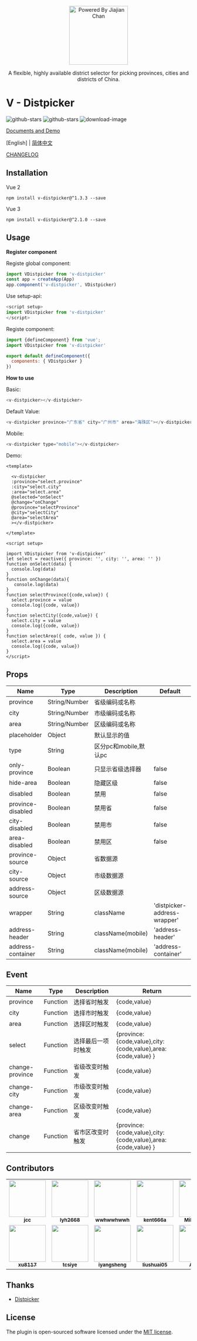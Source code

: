 <p align="center">
<img src="https://pigjian.com/images/v-distpicker.png" alt="Powered By Jiajian Chan" width="160">
</p>

<p align="center">A flexible, highly available district selector for picking provinces, cities and districts of China. </p>

# V - Distpicker


![github-stars](https://img.shields.io/github/stars/jcc/v-distpicker.svg) ![github-stars](http://img.shields.io/npm/v/v-distpicker.svg?style=flat-square) ![download-image](https://img.shields.io/npm/dm/v-distpicker.svg?style=flat-square)



[Documents and  Demo ](https://jcc.github.io/v-distpicker/)

 [English] | [简体中文](./README.zh_CN.md)

 [CHANGELOG](./CHANGELOG.zh-CN.md)





## Installation

Vue 2

```shell
npm install v-distpicker@^1.3.3 --save
```

Vue 3

```shell
npm install v-distpicker@^2.1.0 --save
```
 

## Usage

**Register component**

Registe global component:

```javascript
import VDistpicker from 'v-distpicker'
const app = createApp(App)
app.component('v-distpicker', VDistpicker)
```

Use setup-api:

```javascript
<script setup>
import VDistpicker from 'v-distpicker'
</script>
```

Registe component:

```javascript
import {defineComponent} from 'vue';
import VDistpicker from 'v-distpicker'

export default defineComponent({
  components: { VDistpicker }
})
```

**How to use**

Basic:

```javascript
<v-distpicker></v-distpicker>
```

Default Value:

```javascript
<v-distpicker province="广东省" city="广州市" area="海珠区"></v-distpicker>
```



Mobile:

```javascript
<v-distpicker type="mobile"></v-distpicker>
```

Demo:

```vue
<template>

  <v-distpicker 
  :province="select.province" 
  :city="select.city" 
  :area="select.area" 
  @selected="onSelect" 
  @change="onChange" 
  @province="selectProvince" 
  @city="selectCity" 
  @area="selectArea"
  ></v-distpicker>

</template>

<script setup>

import VDistpicker from 'v-distpicker'
let select = reactive({ province: '', city: '', area: '' })
function onSelect(data) {
  console.log(data)
}
function onChange(data){
   console.log(data)
}
function selectProvince({code,value}) {
  select.province = value
  console.log({code, value})
}
function selectCity({code,value}) {
  select.city = value
  console.log({code, value})
}
function selectArea({ code, value }) {
  select.area = value
  console.log({code, value})
}
</script>
```


## Props
| Name | Type | Description | Default | Sample |
| --- | --- | --- | --- | --- |
| province | String/Number | 省级编码或名称| |'广东省'/440000/'440000' |
| city | String/Number | 市级编码或名称|  |'广州市'/440100/'440100' |
| area | String/Number | 区级编码或名称|  |'海珠区'/440105/'440105' | 
| placeholder | Object | 默认显示的值|  |{province:'省',city:'市',area:'区'}|
| type | String | 区分pc和mobile,默认pc |  ||
| only-province | Boolean | 只显示省级选择器| false ||
| hide-area | Boolean | 隐藏区级 | false ||
| disabled | Boolean | 禁用 | false ||
| province-disabled | Boolean | 禁用省 | false ||
| city-disabled | Boolean | 禁用市 | false ||
| area-disabled | Boolean | 禁用区 | false ||
| province-source | Object | 省数据源 |  |examples/components/data|
| city-source | Object |市级数据源 |   ||
| address-source | Object | 区级数据源 |   ||
| wrapper | String |  className | 'distpicker-address-wrapper' ||
| address-header | String | className(mobile)  | 'address-header' ||
| address-container | String | className(mobile) | 'address-container' ||

   



## Event
| Name | Type | Description | Return |
| --- | --- | --- | --- |
| province | Function | 选择省时触发 |{code,value} |
| city | Function | 选择市时触发 |{code,value} |
| area | Function | 选择区时触发 |{code,value} |
| select | Function | 选择最后一项时触发 |{province:{code,value},city:{code,value},area:{code,value} } |
| change-province | Function | 省级改变时触发 |{code,value} |
| change-city | Function | 市级改变时触发 |{code,value} |
| change-area | Function | 区级改变时触发 |{code,value} |
| change | Function | 省市区改变时触发 |{province:{code,value},city:{code,value},area:{code,value} } |


## Contributors


<table>
  <tr>
    <td align="center"><a href="https://github.com/jcc"><img src="https://avatars.githubusercontent.com/u//12684082?v=4?s=100" width="100px;" alt=""/><br /><sub><b>jcc</b></sub></a><br /></td>
    <td align="center"><a href="https://github.com/lyh2668"><img src="https://avatars.githubusercontent.com/u/8433634?v=4?s=100" width="100px;" alt=""/><br /><sub><b>lyh2668</b></sub></a><br /></td>
    <td align="center"><a href="https://github.com/wwhwwhwwh"><img src="https://avatars.githubusercontent.com/u/17873876?v=4?s=100" width="100px;" alt=""/><br /><sub><b>wwhwwhwwh</b></sub></a><br /></td>
    <td align="center"><a href="https://github.com/kent666a"><img src="https://avatars.githubusercontent.com/u/8786136?v=4?s=100" width="100px;" alt=""/><br /><sub><b>kent666a</b></sub></a><br /></td>
    <td align="center"><a href="https://github.com/Milogenius"><img src="https://avatars.githubusercontent.com/u/28343096?v=4?s=100" width="100px;" alt=""/><br /><sub><b>Milogenius</b></sub></a><br /></td>
  </tr>
    <tr>
    <td align="center"><a href="https://github.com/xu8117"><img src="https://avatars.githubusercontent.com/u//39123862?v=4?s=100" width="100px;" alt=""/><br /><sub><b>xu8117</b></sub></a><br /></td>
    <td align="center"><a href="https://github.com/tcsiye"><img src="https://avatars.githubusercontent.com/u/26521834?v=4?s=100" width="100px;" alt=""/><br /><sub><b>tcsiye</b></sub></a><br /></td>
    <td align="center"><a href="https://github.com/iyangsheng"><img src="https://avatars.githubusercontent.com/u/39045336?v=4?s=100" width="100px;" alt=""/><br /><sub><b>iyangsheng</b></sub></a><br /></td>
    <td align="center"><a href="https://github.com/liushuai05"><img src="https://avatars.githubusercontent.com/u/26994692?v=4?s=100" width="100px;" alt=""/><br /><sub><b>liushuai05</b></sub></a><br /></td>
    <td align="center"><a href="https://github.com/Aufree"><img src="https://avatars.githubusercontent.com/u/5310542?v=4?s=100" width="100px;" alt=""/><br /><sub><b>Aufree</b></sub></a><br /></td>
  </tr>
</table>



## Thanks

- [Distpicker](https://github.com/fengyuanchen/distpicker)

## License

The plugin is open-sourced software licensed under the [MIT license](http://opensource.org/licenses/MIT).